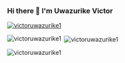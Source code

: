 ### Hi there 👋 I'm Uwazurike Victor
<p align="left"> <a href="https://github.com/ryo-ma/github-profile-trophy"><img src="https://github-profile-trophy.vercel.app/?username=victoruwazurike1" alt="victoruwazurike1" /></a> </p>
<p><img align="left" src="https://github-readme-stats.vercel.app/api/top-langs?username=victoruwazurike1&show_icons=true&locale=en&layout=compact" alt="victoruwazurike1" /></p>

<p>&nbsp;<img align="center" src="https://github-readme-stats.vercel.app/api?username=victoruwazurike1&show_icons=true&locale=en" alt="victoruwazurike1" /></p>
<p><img align="center" src="https://github-readme-streak-stats.herokuapp.com/?user=victoruwazurike1&" alt="victoruwazurike1" /></p>

<!--
**victoruwazurike1/victoruwazurike1** is a ✨ _special_ ✨ repository because its `README.md` (this file) appears on your GitHub profile.

Here are some ideas to get you started:

- 🔭 I’m currently working on ...
- 🌱 I’m currently learning ...
- 👯 I’m looking to collaborate on ...
- 🤔 I’m looking for help with ...
- 💬 Ask me about ...
- 📫 How to reach me: ...
- 😄 Pronouns: ...
- ⚡ Fun fact: ...
-->

